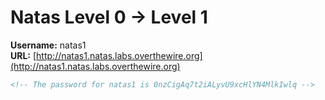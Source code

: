 # Natas Level 0 → Level 1

**Username:** natas1  
**URL:** [http://natas1.natas.labs.overthewire.org](http://natas1.natas.labs.overthewire.org)

```html
<!-- The password for natas1 is 0nzCigAq7t2iALyvU9xcHlYN4MlkIwlq -->
```
